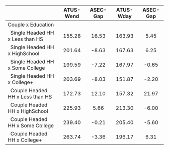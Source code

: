 
|                      |    ATUS-Wend |     ASEC-Gap |    ATUS-Wday |     ASEC-Gap |
| -------------------- | :----------: | :----------: | :----------: | :----------: |
| Couple x Education   |              |              |              |              |
| &nbsp;&nbsp;Single Headed HH x Less than HS |       155.28 |        16.53 |       163.93 |         5.45 |
| &nbsp;&nbsp;Single Headed HH x HighSchool |       201.64 |        -8.63 |       167.63 |         6.25 |
| &nbsp;&nbsp;Single Headed HH x Some College |       199.59 |        -7.22 |       167.97 |        -0.65 |
| &nbsp;&nbsp;Single Headed HH x College+ |       203.69 |        -8.03 |       151.87 |        -2.20 |
| &nbsp;&nbsp;Couple Headed HH x Less than HS |       172.73 |        12.10 |       157.32 |        21.97 |
| &nbsp;&nbsp;Couple Headed HH x HighSchool |       225.93 |         5.66 |       213.30 |        -6.00 |
| &nbsp;&nbsp;Couple Headed HH x Some College |       239.40 |        -0.21 |       205.40 |        -5.60 |
| &nbsp;&nbsp;Couple Headed HH x College+ |       263.74 |        -3.36 |       196.17 |         6.31 |


